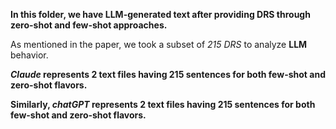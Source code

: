 **In this folder, we have LLM-generated text after providing DRS through zero-shot and few-shot approaches.**

As mentioned in the paper, we took a subset of *215 DRS* to analyze **LLM** behavior.

***Claude* represents 2 text files having 215 sentences for both few-shot and zero-shot flavors.**

**Similarly, *chatGPT* represents 2 text files having 215 sentences for both few-shot and zero-shot flavors.**
